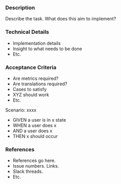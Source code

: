 ### **Description**

Describe the task. What does this aim to implement?

### **Technical Details**

-   Implementation details
-   Insight to what needs to be done
-   Etc.

### **Acceptance Criteria**

-   Are metrics required?
-   Are translations required?
-   Cases to satisfy
-   XYZ should work
-   Etc.

Scenario: xxxx
- GIVEN a user is in x state
- WHEN a user does x
- AND a user does x
- THEN x should occur

### **References**

-   References go here.
-   Issue numbers. Links.
-   Slack threads.
-   Etc.
